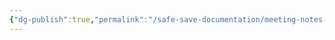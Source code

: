 ```yaml
---
{"dg-publish":true,"permalink":"/safe-save-documentation/meeting-notes-changes/changelog/"}
---
```


